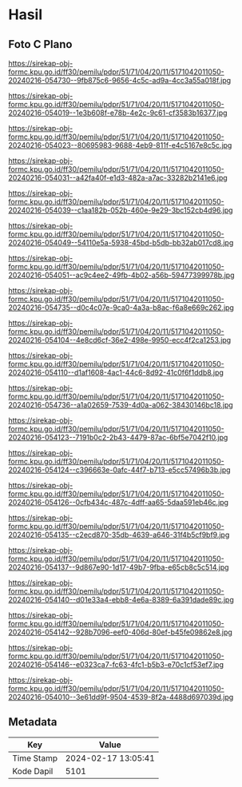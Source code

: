 # Hasil

## Foto C Plano

https://sirekap-obj-formc.kpu.go.id/ff30/pemilu/pdpr/51/71/04/20/11/5171042011050-20240216-054730--9fb875c6-9656-4c5c-ad9a-4cc3a55a018f.jpg

https://sirekap-obj-formc.kpu.go.id/ff30/pemilu/pdpr/51/71/04/20/11/5171042011050-20240216-054019--1e3b608f-e78b-4e2c-9c61-cf3583b16377.jpg

https://sirekap-obj-formc.kpu.go.id/ff30/pemilu/pdpr/51/71/04/20/11/5171042011050-20240216-054023--80695983-9688-4eb9-811f-e4c5167e8c5c.jpg

https://sirekap-obj-formc.kpu.go.id/ff30/pemilu/pdpr/51/71/04/20/11/5171042011050-20240216-054031--a42fa40f-e1d3-482a-a7ac-33282b2141e6.jpg

https://sirekap-obj-formc.kpu.go.id/ff30/pemilu/pdpr/51/71/04/20/11/5171042011050-20240216-054039--c1aa182b-052b-460e-9e29-3bc152cb4d96.jpg

https://sirekap-obj-formc.kpu.go.id/ff30/pemilu/pdpr/51/71/04/20/11/5171042011050-20240216-054049--54110e5a-5938-45bd-b5db-bb32ab017cd8.jpg

https://sirekap-obj-formc.kpu.go.id/ff30/pemilu/pdpr/51/71/04/20/11/5171042011050-20240216-054051--ac9c4ee2-49fb-4b02-a56b-59477399978b.jpg

https://sirekap-obj-formc.kpu.go.id/ff30/pemilu/pdpr/51/71/04/20/11/5171042011050-20240216-054735--d0c4c07e-9ca0-4a3a-b8ac-f6a8e669c262.jpg

https://sirekap-obj-formc.kpu.go.id/ff30/pemilu/pdpr/51/71/04/20/11/5171042011050-20240216-054104--4e8cd6cf-36e2-498e-9950-ecc4f2ca1253.jpg

https://sirekap-obj-formc.kpu.go.id/ff30/pemilu/pdpr/51/71/04/20/11/5171042011050-20240216-054110--d1af1608-4ac1-44c6-8d92-41c0f6f1ddb8.jpg

https://sirekap-obj-formc.kpu.go.id/ff30/pemilu/pdpr/51/71/04/20/11/5171042011050-20240216-054736--a1a02659-7539-4d0a-a062-38430146bc18.jpg

https://sirekap-obj-formc.kpu.go.id/ff30/pemilu/pdpr/51/71/04/20/11/5171042011050-20240216-054123--7191b0c2-2b43-4479-87ac-6bf5e7042f10.jpg

https://sirekap-obj-formc.kpu.go.id/ff30/pemilu/pdpr/51/71/04/20/11/5171042011050-20240216-054124--c396663e-0afc-44f7-b713-e5cc57496b3b.jpg

https://sirekap-obj-formc.kpu.go.id/ff30/pemilu/pdpr/51/71/04/20/11/5171042011050-20240216-054126--0cfb434c-487c-4dff-aa65-5daa591eb46c.jpg

https://sirekap-obj-formc.kpu.go.id/ff30/pemilu/pdpr/51/71/04/20/11/5171042011050-20240216-054135--c2ecd870-35db-4639-a646-31f4b5cf9bf9.jpg

https://sirekap-obj-formc.kpu.go.id/ff30/pemilu/pdpr/51/71/04/20/11/5171042011050-20240216-054137--9d867e90-1d17-49b7-9fba-e65cb8c5c514.jpg

https://sirekap-obj-formc.kpu.go.id/ff30/pemilu/pdpr/51/71/04/20/11/5171042011050-20240216-054140--d01e33a4-ebb8-4e6a-8389-6a391dade89c.jpg

https://sirekap-obj-formc.kpu.go.id/ff30/pemilu/pdpr/51/71/04/20/11/5171042011050-20240216-054142--928b7096-eef0-406d-80ef-b45fe09862e8.jpg

https://sirekap-obj-formc.kpu.go.id/ff30/pemilu/pdpr/51/71/04/20/11/5171042011050-20240216-054146--e0323ca7-fc63-4fc1-b5b3-e70c1cf53ef7.jpg

https://sirekap-obj-formc.kpu.go.id/ff30/pemilu/pdpr/51/71/04/20/11/5171042011050-20240216-054010--3e61dd9f-9504-4539-8f2a-4488d697039d.jpg


## Metadata

| Key        | Value               |
| ---------- | ------------------- |
| Time Stamp | 2024-02-17 13:05:41 |
| Kode Dapil | 5101                |



